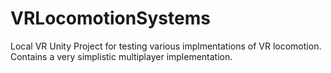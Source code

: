 # VRLocomotionSystems

Local VR Unity Project for testing various implmentations of VR locomotion. Contains a very simplistic multiplayer implementation.
